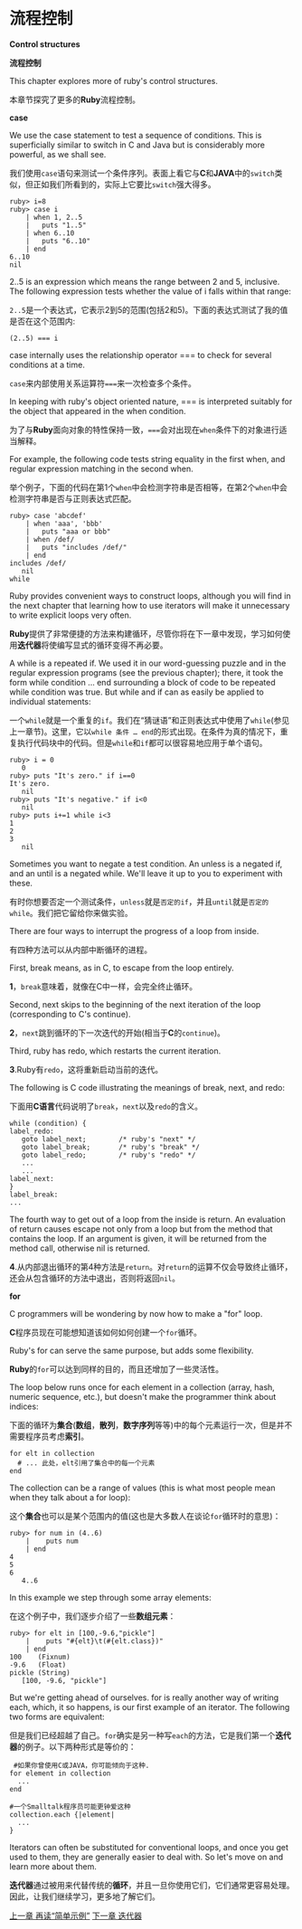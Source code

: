 # 流程控制
**Control structures**

**流程控制**

This chapter explores more of ruby's control structures.

本章节探究了更多的**Ruby**流程控制。

**case**

We use the case statement to test a sequence of conditions. This is superficially similar to switch in C and Java but is considerably more powerful, as we shall see.

我们使用`case`语句来测试一个条件序列。表面上看它与**C**和**JAVA**中的`switch`类似，但正如我们所看到的，实际上它要比`switch`强大得多。

```
ruby> i=8
ruby> case i
    | when 1, 2..5
    |   puts "1..5"
    | when 6..10
    |   puts "6..10"
    | end
6..10
nil
```

2..5 is an expression which means the range between 2 and 5, inclusive. The following expression tests whether the value of i falls within that range:

`2..5`是一个表达式，它表示2到5的范围(包括2和5)。下面的表达式测试了我的值是否在这个范围内:

```
(2..5) === i
```

case internally uses the relationship operator === to check for several conditions at a time.

`case`来内部使用关系运算符`===`来一次检查多个条件。

In keeping with ruby's object oriented nature, === is interpreted suitably for the object that appeared in the when condition. 

为了与**Ruby**面向对象的特性保持一致，`===`会对出现在`when`条件下的对象进行适当解释。

For example, the following code tests string equality in the first when, and regular expression matching in the second when.

举个例子，下面的代码在第1个`when`中会检测字符串是否相等，在第2个`when`中会检测字符串是否与正则表达式匹配。

```
ruby> case 'abcdef'
    | when 'aaa', 'bbb'
    |   puts "aaa or bbb"
    | when /def/
    |   puts "includes /def/"
    | end
includes /def/
   nil
while
```

Ruby provides convenient ways to construct loops, although you will find in the next chapter that learning how to use iterators will make it unnecessary to write explicit loops very often.

**Ruby**提供了非常便捷的方法来构建循环，尽管你将在下一章中发现，学习如何使用**迭代器**将使编写显式的循环变得不再必要。

A while is a repeated if. We used it in our word-guessing puzzle and in the regular expression programs (see the previous chapter); there, it took the form while condition ... end surrounding a block of code to be repeated while condition was true. But while and if can as easily be applied to individual statements:

一个`while`就是一个重复的`if`。我们在“猜谜语”和正则表达式中使用了`while`(参见上一章节)。这里，它以`while 条件 … end`的形式出现。在条件为真的情况下，重复执行代码块中的代码。但是`while`和`if`都可以很容易地应用于单个语句。

```
ruby> i = 0
   0
ruby> puts "It's zero." if i==0
It's zero.
   nil
ruby> puts "It's negative." if i<0
   nil
ruby> puts i+=1 while i<3
1
2
3
   nil
```

Sometimes you want to negate a test condition. An unless is a negated if, and an until is a negated while. We'll leave it up to you to experiment with these.

有时你想要否定一个测试条件，`unless`就是`否定的if`，并且`until`就是`否定的while`。我们把它留给你来做实验。

There are four ways to interrupt the progress of a loop from inside. 

有四种方法可以从内部中断循环的进程。

First, break means, as in C, to escape from the loop entirely. 

**1**，`break`意味着，就像在C中一样，会完全终止循环。

Second, next skips to the beginning of the next iteration of the loop (corresponding to C's continue).

**2**，`next`跳到循环的下一次迭代的开始(相当于**C**的`continue`)。

 Third, ruby has redo, which restarts the current iteration. 

**3**.Ruby有`redo`，这将重新启动当前的迭代。

The following is C code illustrating the meanings of break, next, and redo:

下面用**C语言**代码说明了`break`，`next`以及`redo`的含义。

```
while (condition) {
label_redo:
   goto label_next;        /* ruby's "next" */
   goto label_break;       /* ruby's "break" */
   goto label_redo;        /* ruby's "redo" */
   ...
   ...
label_next:
}
label_break:
...
```

The fourth way to get out of a loop from the inside is return. An evaluation of return causes escape not only from a loop but from the method that contains the loop. If an argument is given, it will be returned from the method call, otherwise nil is returned.

**4**.从内部退出循环的第4种方法是`return`。对`return`的运算不仅会导致终止循环，还会从包含循环的方法中退出，否则将返回`nil`。

**for**

C programmers will be wondering by now how to make a "for" loop.

**C**程序员现在可能想知道该如何如何创建一个`for`循环。

Ruby's for can serve the same purpose, but adds some flexibility.

**Ruby**的`for`可以达到同样的目的，而且还增加了一些灵活性。

The loop below runs once for each element in a collection (array, hash, numeric sequence, etc.), but doesn't make the programmer think about indices:

下面的循环为**集合**(**数组**，**散列**，**数字序列**等等)中的每个元素运行一次，但是并不需要程序员考虑**索引**。

```
for elt in collection
  # ... 此处，elt引用了集合中的每一个元素
end
```

The collection can be a range of values (this is what most people mean when they talk about a for loop):

这个**集合**也可以是某个范围内的值(这也是大多数人在谈论`for`循环时的意思)：

```
ruby> for num in (4..6)
    |    puts num
    | end
4
5
6
   4..6
```

In this example we step through some array elements:

在这个例子中，我们逐步介绍了一些**数组元素**：

```
ruby> for elt in [100,-9.6,"pickle"]
    |    puts "#{elt}\t(#{elt.class})"
    | end
100    (Fixnum)
-9.6   (Float)
pickle (String)
   [100, -9.6, "pickle"]
```

But we're getting ahead of ourselves. for is really another way of writing each, which, it so happens, is our first example of an iterator. The following two forms are equivalent:

但是我们已经超越了自己。`for`确实是另一种写`each`的方法，它是我们第一个**迭代器**的例子。以下两种形式是等价的：

```
 #如果你曾使用C或JAVA，你可能倾向于这种.
for element in collection
  ...
end
```

```
#一个Smalltalk程序员可能更钟爱这种
collection.each {|element|
  ...
}
```
Iterators can often be substituted for conventional loops, and once you get used to them, they are generally easier to deal with. So let's move on and learn more about them.

**迭代器**通过被用来代替传统的**循环**，并且一旦你使用它们，它们通常更容易处理。因此，让我们继续学习，更多地了解它们。

[上一章 再读“简单示例”](./backtoexamples.md "Back to the simple examples")
[下一章 迭代器](./iterators.md "Iterators")